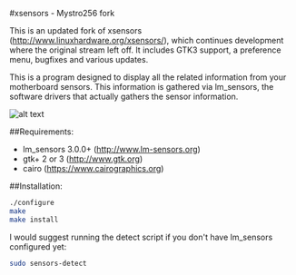 #xsensors - Mystro256 fork

This is an updated fork of xsensors (http://www.linuxhardware.org/xsensors/),
which continues development where the original stream left off. It includes
GTK3 support, a preference menu, bugfixes and various updates.

This is a program designed to display all the related information from your
motherboard sensors.  This information is gathered via lm_sensors, the software
drivers that actually gathers the sensor information.

![alt text](https://github.com/Mystro256/xsensors/raw/master/screenshot.png "Screenshot")

##Requirements:
- lm_sensors 3.0.0+ (http://www.lm-sensors.org)
- gtk+ 2 or 3 (http://www.gtk.org)
- cairo (https://www.cairographics.org)

##Installation:
```sh
./configure
make
make install
```

I would suggest running the detect script if you don't have lm_sensors
configured yet:
```sh
sudo sensors-detect
```
